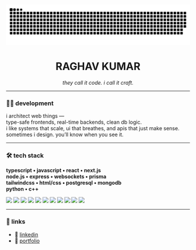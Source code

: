 <!-- Animated Light/Dark GitHub Snake Banner -->
<p align="center">
  <picture>
    <source media="(prefers-color-scheme: dark)" srcset="https://raw.githubusercontent.com/platane/platane/output/github-contribution-grid-snake-dark.svg" />
    <source media="(prefers-color-scheme: light)" srcset="https://raw.githubusercontent.com/platane/platane/output/github-contribution-grid-snake.svg" />
    <img alt="animated banner" src="https://raw.githubusercontent.com/platane/platane/output/github-contribution-grid-snake.svg" />
  </picture>
</p>

<!-- Big Name Heading -->
<h1 align="center">RAGHAV KUMAR</h1>
<p align="center"><i>they call it code. i call it craft.</i></p>

<hr>

<h3>🧑‍💻 development</h3>

<p>
i architect web things — <br>
type-safe frontends, real-time backends, clean db logic. <br>
i like systems that scale, ui that breathes, and apis that just make sense. <br>
sometimes i design. you’ll know when you see it.
</p>

<hr>

<h3>🛠️ tech stack</h3>

<p><b>
typescript • javascript • react • next.js <br>
node.js • express • websockets • prisma <br>
tailwindcss • html/css • postgresql • mongodb <br>
python • c++
</b></p>

<!-- Tech badges -->
<p>
  <img src="https://img.shields.io/badge/-TypeScript-3178c6?style=flat-square&logo=typescript&logoColor=white" />
  <img src="https://img.shields.io/badge/-React-20232a?style=flat-square&logo=react" />
  <img src="https://img.shields.io/badge/-Next.js-black?style=flat-square&logo=nextdotjs" />
  <img src="https://img.shields.io/badge/-Node.js-3c873a?style=flat-square&logo=nodedotjs" />
  <img src="https://img.shields.io/badge/-Express-grey?style=flat-square&logo=express" />
  <img src="https://img.shields.io/badge/-TailwindCSS-06b6d4?style=flat-square&logo=tailwindcss" />
  <img src="https://img.shields.io/badge/-MongoDB-4ea94b?style=flat-square&logo=mongodb" />
  <img src="https://img.shields.io/badge/-PostgreSQL-316192?style=flat-square&logo=postgresql" />
  <img src="https://img.shields.io/badge/-Prisma-2d3748?style=flat-square&logo=prisma" />
  <img src="https://img.shields.io/badge/-Python-3776ab?style=flat-square&logo=python" />
  <img src="https://img.shields.io/badge/-C++-00599c?style=flat-square&logo=cplusplus" />
</p>

<hr>

<h3>🔗 links</h3>

<ul>
  <li>🔗 <a href="https://www.linkedin.com/in/raghav-kumar-1234/">linkedin</a></li>
  <li>🧭 <a href="https://bento.me/raghavkumar">portfolio</a></li>
</ul>
